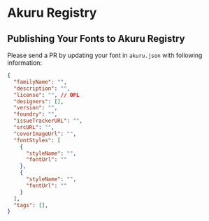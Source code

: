 # Akuru Registry

## Publishing Your Fonts to Akuru Registry

Please send a PR by updating your font in `akuru.json` with following information:

```json
{
  "familyName": "",
  "description": "",
  "license": "", // OFL
  "designers": [],
  "version": "",
  "foundry": "",
  "issueTrackerURL": "",
  "srcURL": "",
  "coverImageUrl": "",
  "fontStyles": [
    {
      "styleName": "",
      "fontUrl": ""
    },
    {
      "styleName": "",
      "fontUrl": ""
    }
  ],
  "tags": [],
}
```
